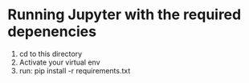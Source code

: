 # Running Jupyter with the required depenencies

1. cd to this directory
2. Activate your virtual env
3. run: pip install -r requirements.txt

